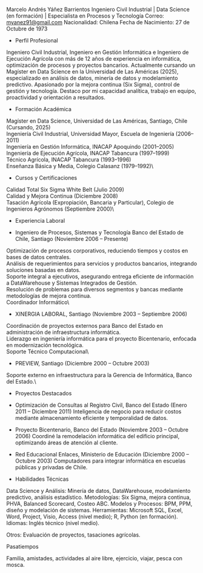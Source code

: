 Marcelo Andrés Yáñez Barrientos
Ingeniero Civil Industrial | Data Science (en formación) | Especialista en Procesos y Tecnología
Correo: myanez91@gmail.com
Nacionalidad: Chilena
Fecha de Nacimiento: 27 de Octubre de 1973 

* Perfil Profesional

Ingeniero Civil Industrial, Ingeniero en Gestión Informática e Ingeniero de Ejecución Agrícola con más de 12 años de experiencia en informática, optimización de procesos y proyectos bancarios. 
Actualmente cursando un Magíster en Data Science en la Universidad de Las Américas (2025), especializado en análisis de datos, minería de datos y modelamiento predictivo. 
Apasionado por la mejora continua (Six Sigma), control de gestión y tecnología. Destaco por mi capacidad analítica, trabajo en equipo, proactividad y orientación a resultados.

* Formación Académica

Magíster en Data Science, Universidad de Las Américas, Santiago, Chile (Cursando, 2025)\
Ingeniería Civil Industrial, Universidad Mayor, Escuela de Ingeniería (2006–2011)\
Ingeniería en Gestión Informática, INACAP Apoquindo (2001–2005)\
Ingeniería de Ejecución Agrícola, INACAP Tabancura (1997–1999)\
Técnico Agrícola, INACAP Tabancura (1993–1996)\
Enseñanza Básica y Media, Colegio Calasanz (1979–1992)\

* Cursos y Certificaciones

Calidad Total Six Sigma White Belt (Julio 2009)\
Calidad y Mejora Continua (Diciembre 2008)\
Tasación Agrícola (Expropiación, Bancaria y Particular), Colegio de Ingenieros Agrónomos (Septiembre 2000)\

* Experiencia Laboral

- Ingeniero de Procesos, Sistemas y Tecnología Banco del Estado de Chile, Santiago (Noviembre 2006 – Presente)

Optimización de procesos corporativos, reduciendo tiempos y costos en bases de datos centrales.\
Análisis de requerimientos para servicios y productos bancarios, integrando soluciones basadas en datos.\
Soporte integral a ejecutivos, asegurando entrega eficiente de información a DataWarehouse y Sistemas Integrados de Gestión.\
Resolución de problemas para diversos segmentos y bancas mediante metodologías de mejora continua.\
Coordinador Informático\

- XINERGIA LABORAL, Santiago (Noviembre 2003 – Septiembre 2006)

Coordinación de proyectos externos para Banco del Estado en administración de infraestructura informática.\
Liderazgo en ingeniería informática para el proyecto Bicentenario, enfocada en modernización tecnológica.\
Soporte Técnico Computacional\

- PREVIEW, Santiago (Diciembre 2000 – Octubre 2003)

Soporte externo en infraestructura para la Gerencia de Informática, Banco del Estado.\

* Proyectos Destacados

- Optimización de Consultas al Registro Civil, Banco del Estado (Enero 2011 – Diciembre 2011)
Inteligencia de negocio para reducir costos mediante almacenamiento eficiente y temporalidad de datos.

- Proyecto Bicentenario, Banco del Estado (Noviembre 2003 – Octubre 2006)
Coordiné la remodelación informática del edificio principal, optimizando áreas de atención al cliente.

- Red Educacional Enlaces, Ministerio de Educación (Diciembre 2000 – Octubre 2003)
Computadores para integrar informática en escuelas públicas y privadas de Chile.

* Habilidades Técnicas

Data Science y Análisis: Minería de datos, DataWarehouse, modelamiento predictivo, análisis estadístico.
Metodologías: Six Sigma, mejora continua, PHVA, Balanced Scorecard, Costeo ABC.
Modelos y Procesos: BPM, PPM, diseño y modelación de sistemas.
Herramientas: Microsoft SQL, Excel, Word, Project, Visio, Access (nivel medio); R, Python (en formación).
Idiomas: Inglés técnico (nivel medio).

Otros: Evaluación de proyectos, tasaciones agrícolas.

Pasatiempos

Familia, amistades, actividades al aire libre, ejercicio, viajar, pesca con mosca.
